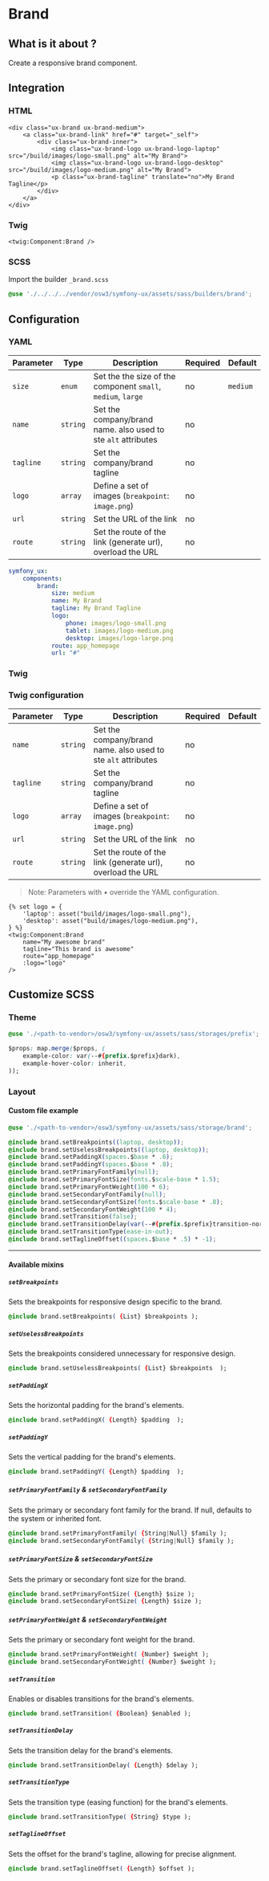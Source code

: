 # Brand



## What is it about ?

Create a responsive brand component.



## Integration

<!-- tabs:start -->
### **HTML**

```twig
<div class="ux-brand ux-brand-medium">
    <a class="ux-brand-link" href="#" target="_self">
        <div class="ux-brand-inner">
            <img class="ux-brand-logo ux-brand-logo-laptop" src="/build/images/logo-small.png" alt="My Brand">
            <img class="ux-brand-logo ux-brand-logo-desktop" src="/build/images/logo-medium.png" alt="My Brand">
            <p class="ux-brand-tagline" translate="no">My Brand Tagline</p>
        </div>
    </a>
</div>
``` 

### **Twig**

```twig
<twig:Component:Brand />
``` 

### **SCSS**

Import the builder `_brand.scss`

```css 
@use './../../../vendor/osw3/symfony-ux/assets/sass/builders/brand';
```
<!-- tabs:end -->



## Configuration

<!-- tabs:start -->
### **YAML**

| Parameter | Type | Description | Required | Default |
|-|-|-|-|-|
| `size` | `enum` | Set the the size of the component  `small`, `medium`, `large`  | no | `medium` |
| `name` | `string` | Set the company/brand name. also used to ste `alt` attributes | no |  |
| `tagline` | `string` | Set the company/brand tagline | no |  |
| `logo` | `array` | Define a set of images (`breakpoint`: `image.png`)| no |  |
| `url` | `string` | Set the URL of the link | no |  |
| `route` | `string` | Set the route of the link (generate url), overload the URL | no |  |

```yaml
symfony_ux:
    components:
        brand:
            size: medium
            name: My Brand
            tagline: My Brand Tagline
            logo:
                phone: images/logo-small.png
                tablet: images/logo-medium.png
                desktop: images/logo-large.png
            route: app_homepage
            url: "#"
```

### **Twig**

### Twig configuration

| Parameter | Type | Description | Required | Default |
|-|-|-|-|-|
| `name` | `string` | Set the company/brand name. also used to ste `alt` attributes | no |  |
| `tagline` | `string` | Set the company/brand tagline | no |  |
| `logo` | `array` | Define a set of images (`breakpoint`: `image.png`)| no |  |
| `url` | `string` | Set the URL of the link | no |  |
| `route` | `string` | Set the route of the link (generate url), overload the URL | no |  |

> Note: Parameters with • override the YAML configuration.

```twig 
{% set logo = {
    'laptop': asset("build/images/logo-small.png"),
    'desktop': asset("build/images/logo-medium.png"),
} %}
<twig:Component:Brand 
    name="My awesome brand" 
    tagline="This brand is awesome" 
    route="app_homepage" 
    :logo="logo"
/>
```
<!-- tabs:end -->



## Customize SCSS

<!-- tabs:start -->

### **Theme**

```css 
@use './<path-to-vendor>/osw3/symfony-ux/assets/sass/storages/prefix';

$props: map.merge($props, (
    example-color: var(--#{prefix.$prefix}dark),
    example-hover-color: inherit,
));
```

### **Layout**

#### Custom file example

```css 
@use './<path-to-vendor>/osw3/symfony-ux/assets/sass/storage/brand';

@include brand.setBreakpoints((laptop, desktop));
@include brand.setUselessBreakpoints((laptop, desktop));
@include brand.setPaddingX(spaces.$base * .6);
@include brand.setPaddingY(spaces.$base * .8);
@include brand.setPrimaryFontFamily(null);
@include brand.setPrimaryFontSize(fonts.$scale-base * 1.5);
@include brand.setPrimaryFontWeight(100 * 6);
@include brand.setSecondaryFontFamily(null);
@include brand.setSecondaryFontSize(fonts.$scale-base * .8);
@include brand.setSecondaryFontWeight(100 * 4);
@include brand.setTransition(false);
@include brand.setTransitionDelay(var(--#{prefix.$prefix}transition-normal));
@include brand.setTransitionType(ease-in-out);
@include brand.setTaglineOffset((spaces.$base * .5) * -1);
```

<hr>

#### Available mixins

##### `setBreakpoints`

Sets the breakpoints for responsive design specific to the brand.

```css 
@include brand.setBreakpoints( {List} $breakpoints );
```

##### `setUselessBreakpoints`

Sets the breakpoints considered unnecessary for responsive design.

```css 
@include brand.setUselessBreakpoints( {List} $breakpoints  );
```

##### `setPaddingX`

Sets the horizontal padding for the brand's elements.

```css 
@include brand.setPaddingX( {Length} $padding  );
```

##### `setPaddingY`

Sets the vertical padding for the brand's elements.

```css 
@include brand.setPaddingY( {Length} $padding  );
```

##### `setPrimaryFontFamily` & `setSecondaryFontFamily`

Sets the primary or secondary font family for the brand. If null, defaults to the system or inherited font.

```css 
@include brand.setPrimaryFontFamily( {String|Null} $family );
@include brand.setSecondaryFontFamily( {String|Null} $family );
```

##### `setPrimaryFontSize` & `setSecondaryFontSize`

Sets the primary or secondary font size for the brand.

```css 
@include brand.setPrimaryFontSize( {Length} $size );
@include brand.setSecondaryFontSize( {Length} $size );
```

##### `setPrimaryFontWeight` & `setSecondaryFontWeight`

Sets the primary or secondary font weight for the brand.

```css 
@include brand.setPrimaryFontWeight( {Number} $weight );
@include brand.setSecondaryFontWeight( {Number} $weight );
```

##### `setTransition`

Enables or disables transitions for the brand's elements.

```css 
@include brand.setTransition( {Boolean} $enabled );
```

##### `setTransitionDelay`

Sets the transition delay for the brand's elements.

```css 
@include brand.setTransitionDelay( {Length} $delay );
```

##### `setTransitionType`

Sets the transition type (easing function) for the brand's elements.

```css 
@include brand.setTransitionType( {String} $type );
```

##### `setTaglineOffset`

Sets the offset for the brand's tagline, allowing for precise alignment.

```css 
@include brand.setTaglineOffset( {Length} $offset );
```
<!-- tabs:end -->
